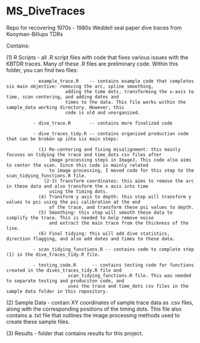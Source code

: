 # MS_DiveTraces
Repo for recovering 1970s - 1980s Weddell seal paper dive traces from Kooyman-Billups TDRs


Contains: 

 (1) R Scripts     - all .R script files with code that fixes various issues with the KBTDR traces. Many of these .R files are preliminary code. 
 		  	Within this folder, you can find two files:

			  - example_trace.R    -- contains example code that completes six main objective: removing the arc, spline smoothing, 
						  adding the time dots, transforming the x-axis to time, scan centering, and adding dates and 
						  times to the data. This file works within the sample_data working directory. However, this  
						  code is old and unorganized.

			  - dive_trace.R       -- contains more finalized code

			  - dive_traces_tidy.R -- contains organized production code that can be broken up into six main steps: 

				(1) Re-centering and fixing misalignment: this mainly focuses on tidying the trace and time_dots csv files after
				    image processing steps in ImageJ. This code also aims to center the scan. Since this code is mainly related 
				    to image processing, I moved code for this step to the scan_tidying_functions.R file. 
			      (2-3) Transform coordinates: this aims to remove the arc in these data and also transform the x axis into time
				    using the timing dots. 
				(4) Transform y axis to depth: this step will transform y values to psi using the psi calibration at the end 
				    of the trace, and transform these psi values to depth. 
				(5) Smoothing: this step will smooth these data to simplify the trace. This is needed to help remove noise 
				    and extract the main trace from the thickness of the line. 
				(6) Final tidying: this will add dive statistics, direction flagging, and also add dates and times to these data. 
			
			  - scan_tidying_functions.R -- contains code to complete step (1) in the dive_traces_tidy.R file. 
				
			  - testing_code.R      -- contains testing code for functions created in the dives_traces_tidy.R file and 
						   scan_tidying_functions.R file. This was needed to separate testing and produciton code, and 
						   uses the trace and time_dots csv files in the sample data folder in this repository. 		  			
 
 (2) Sample Data   - contain XY coordinates of sample trace data as .csv files, along with the corresponding positions of the timing dots. This 
		     file also contains a .txt file that outlines the image processing methods used to create these sample files.

 (3) Results       - folder that contains results for this project. 
 

